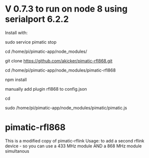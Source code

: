 V 0.7.3 to run on node 8 using serialport 6.2.2
=========================================================
Install with:

sudo service pimatic stop

cd /home/pi/pimatic-app/node_modules/ 

git clone https://github.com/akicker/pimatic-rfl868.git

cd /home/pi/pimatic-app/node_modules/pimatic-rfl868

npm install

manually add plugin rfl868 to config.json

cd

sudo /home/pi/pimatic-app/node_modules/pimatic/pimatic.js

pimatic-rfl868
==============

This is a modified copy of pimatic-rflink
Usage: to add a second rflink device - so you can use a 433 MHz module AND a 868 MHz module simultanous
